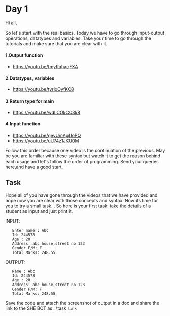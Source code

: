 # Day 1


Hi all,

So let's start with the real basics. Today we have to go through Input-output operations, datatypes and variables. Take your time to go through the tutorials and make sure that you are clear with it.

#### 1.Output function
- https://youtu.be/fmyRqhaqFXA

#### 2.Datatypes, variables
- https://youtu.be/tyrioOyfKC8

#### 3.Return type for main
- https://youtu.be/wdLCOkCC3k8

#### 4.Input function
- https://youtu.be/geyUmAgUoPQ
- https://youtu.be/uU74z1JKU0M

Follow this order because one video is the continuation of the previous.
May be you are familiar with these syntax but watch it to get the reason behind each usage and let's follow the order of programming.
Send your queries here,and have a good start.




## Task

Hope all of you have gone through the videos that we have provided and hope now you are clear with those concepts and syntax. Now its time for you to try a small task...
       So here is your first task: take the details of a student as input and just print it. 
      
INPUT:
  
       Enter name : Abc
       Id: 244578
       Age : 20
       Address: abc house,street no 123
       Gender F/M: F
       Total Marks: 248.55

OUTPUT:
  
       Name : Abc
       Id: 244578
       Age : 20
       Address: abc house,street no 123
       Gender F/M: F
       Total Marks: 248.55

Save the code and attach the  screenshot of output in a doc and share the link to the SHE BOT as :  \task `link`
